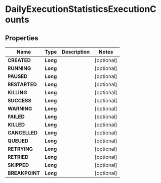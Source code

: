 

# DailyExecutionStatisticsExecutionCounts


## Properties

| Name | Type | Description | Notes |
|------------ | ------------- | ------------- | -------------|
|**CREATED** | **Long** |  |  [optional] |
|**RUNNING** | **Long** |  |  [optional] |
|**PAUSED** | **Long** |  |  [optional] |
|**RESTARTED** | **Long** |  |  [optional] |
|**KILLING** | **Long** |  |  [optional] |
|**SUCCESS** | **Long** |  |  [optional] |
|**WARNING** | **Long** |  |  [optional] |
|**FAILED** | **Long** |  |  [optional] |
|**KILLED** | **Long** |  |  [optional] |
|**CANCELLED** | **Long** |  |  [optional] |
|**QUEUED** | **Long** |  |  [optional] |
|**RETRYING** | **Long** |  |  [optional] |
|**RETRIED** | **Long** |  |  [optional] |
|**SKIPPED** | **Long** |  |  [optional] |
|**BREAKPOINT** | **Long** |  |  [optional] |



